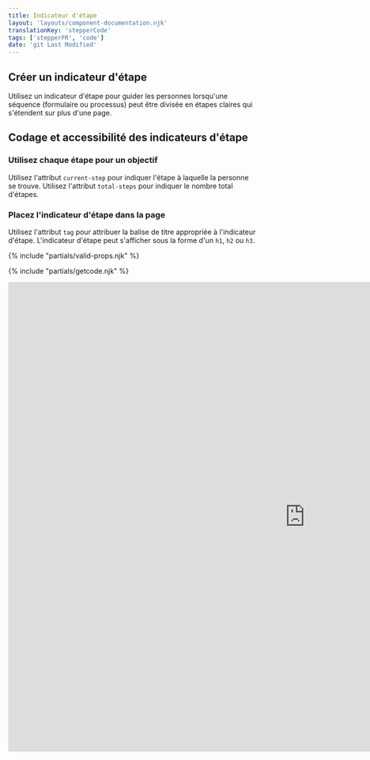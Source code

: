 ```yaml
---
title: Indicateur d'étape
layout: 'layouts/component-documentation.njk'
translationKey: 'stepperCode'
tags: ['stepperFR', 'code']
date: 'git Last Modified'
---
```


## Créer un indicateur d'étape

Utilisez un indicateur d'étape pour guider les personnes lorsqu'une séquence (formulaire ou processus) peut être divisée en étapes claires qui s'étendent sur plus d'une page.

## Codage et accessibilité des indicateurs d'étape

### Utilisez chaque étape pour un objectif

Utilisez l'attribut `current-step` pour indiquer l'étape à laquelle la personne se trouve. Utilisez l'attribut `total-steps` pour indiquer le nombre total d'étapes.

### Placez l'indicateur d'étape dans la page

Utilisez l'attribut `tag` pour attribuer la balise de titre appropriée à l'indicateur d'étape. L'indicateur d'étape peut s'afficher sous la forme d'un `h1`, `h2` ou `h3`.

{% include "partials/valid-props.njk" %}

{% include "partials/getcode.njk" %}

<iframe
  title="Survol des propriétés et des évènements relatifs à gcds-stepper."
  src="https://cds-snc.github.io/gcds-components/iframe.html?viewMode=docs&demo=true&singleStory=true&id=components-stepper--events-properties&lang=fr"
  width="1200"
  height="950"
  style="display: block; margin: 0 auto;"
  frameBorder="0"
  allow="clipboard-write"
></iframe>
